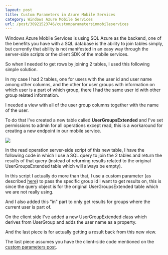 ```yaml
---
layout: post
title: Custom Parameters in Azure Mobile Services
category: Windows Azure Mobile Services
url: /post/30921523746/customparametersinmobileservices
---
```


Windows Azure Mobile Services is using SQL Azure as the backend, one of the benefits you have with a SQL database is the ability to join tables simply, but currently that ability is not manifested in an easy way through the server-side scripts or the client SDK of the mobile services.

So when I needed to get rows by joining 2 tables, I used this following simple solution.

In my case I had 2 tables, one for users with the user id and user name among other columns, and the other for user groups with information on which user is a part of which group, there I had the same user id with other group related information.

I needed a view with all of the user group columns together with the name of the user.

To do that I've created a new table called **UserGroupsExtended** and I've set permissions to admin for all operations except read, this is a workaround for creating a new endpoint in our mobile service.

![](/images/2012-09-04-custom-parameters-in-mobile-services.md1.jpg)

In the read operation server-side script of this new table, I have the following code in which I use a SQL query to join the 2 tables and return the results of that query (instead of returning results related to the original UserGroupsExtended table which will always be empty).

<script src="https://gist.github.com/3809541.js?file=UserGroupExtended.read.js"></script>

In this script I actually do more than that, I use a custom parameter (as described [here](/post/30921523746/customparametersinmobileservices "custom parameters in mobile services")) to pass the specific group id I want to get results on, this is since the query object is for the original UserGroupsExtended table which we are not really using.

And I also added this "in" part to only get results for groups where the current user is part of.

On the client side I've added a new UserGroupExtended class which derives from UserGroup and adds the user name as a property.

<script src="https://gist.github.com/3809541.js?file=UserGroupExtended.cs"></script>

And the last piece is for actually getting a result back from this new view.

<script src="https://gist.github.com/3809541.js?file=Data.cs"></script>

The last piece assumes you have the client-side code mentioned on the [custom parameters post](/post/30921523746/customparametersinmobileservices "custom parameters in mobile services").
